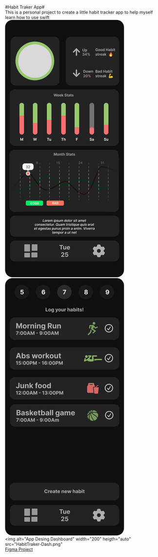 #Habit Traker App#  
This is a personal project to create a little habit tracker app to help myself learn how to use swift  
![App Desing Dashboard](HabitTraker-Dash.png)![App Desing Day](HabitTraker-Day.png)  
<img alt="App Desing Dashboard" width="200" heigth="auto" src="HabitTraker-Dash.png"  
[Figma Project](https://www.figma.com/file/EicIID6atxhYKdW4205e1g/App-Projects?type=design&node-id=0%3A1&mode=design&t=ZtrsLRqI9rmVJvUs-1)

